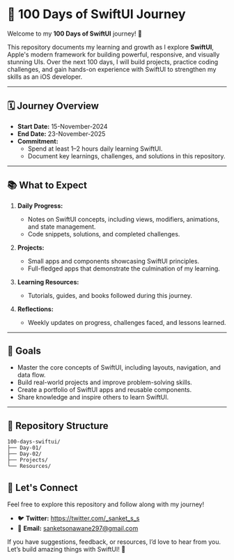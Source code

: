 # 🚀 100 Days of SwiftUI Journey  

Welcome to my **100 Days of SwiftUI** journey! 🎉  

This repository documents my learning and growth as I explore **SwiftUI**, Apple's modern framework for building powerful, responsive, and visually stunning UIs. Over the next 100 days, I will build projects, practice coding challenges, and gain hands-on experience with SwiftUI to strengthen my skills as an iOS developer.  

---

## 🗓️ Journey Overview  

- **Start Date:** 15-November-2024 
- **End Date:** 23-November-2025
- **Commitment:**  
  - Spend at least 1–2 hours daily learning SwiftUI.  
  - Document key learnings, challenges, and solutions in this repository.  

---

## 📚 What to Expect  

1. **Daily Progress:**  
   - Notes on SwiftUI concepts, including views, modifiers, animations, and state management.  
   - Code snippets, solutions, and completed challenges.  

2. **Projects:**  
   - Small apps and components showcasing SwiftUI principles.  
   - Full-fledged apps that demonstrate the culmination of my learning.  

3. **Learning Resources:**  
   - Tutorials, guides, and books followed during this journey.  

4. **Reflections:**  
   - Weekly updates on progress, challenges faced, and lessons learned.  

---

## 🌟 Goals  

- Master the core concepts of SwiftUI, including layouts, navigation, and data flow.  
- Build real-world projects and improve problem-solving skills.  
- Create a portfolio of SwiftUI apps and reusable components.  
- Share knowledge and inspire others to learn SwiftUI.  

---

## 🚧 Repository Structure  

```plaintext
100-days-swiftui/  
├── Day-01/  
├── Day-02/  
├── Projects/  
└── Resources/  
```

## 🎯 Let's Connect  

Feel free to explore this repository and follow along with my journey!  

- 🐦 **Twitter:** https://twitter.com/_sanket_s_s
- 📧 **Email:** sanketsonawane297@gmail.com 

If you have suggestions, feedback, or resources, I’d love to hear from you. Let’s build amazing things with SwiftUI! 🌟  
